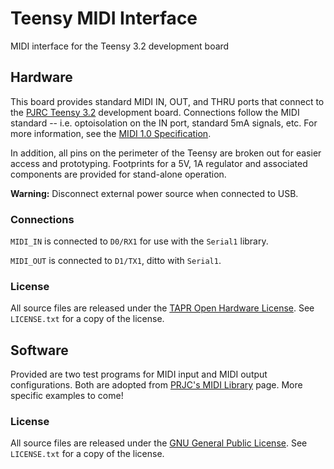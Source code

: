 # Teensy MIDI Interface
MIDI interface for the Teensy 3.2 development board

## Hardware
This board provides standard MIDI IN, OUT, and THRU ports that connect to the [PJRC Teensy 3.2](https://www.pjrc.com/teensy/) development board.  Connections follow the MIDI standard -- i.e. optoisolation on the IN port, standard 5mA signals, etc.  For more information, see the [MIDI 1.0 Specification](https://www.midi.org/specifications/item/the-midi-1-0-specification).

In addition, all pins on the perimeter of the Teensy are broken out for easier access and prototyping.  Footprints for a 5V, 1A regulator and associated components are provided for stand-alone operation.

**Warning:** Disconnect external power source when connected to USB.

### Connections
`MIDI_IN` is connected to `D0/RX1` for use with the `Serial1` library.

`MIDI_OUT` is connected to `D1/TX1`, ditto with `Serial1`.

### License
All source files are released under the [TAPR Open Hardware License](http://tapr.org/ohl).  See `LICENSE.txt` for a copy of the license.

## Software
Provided are two test programs for MIDI input and MIDI output configurations.  Both are adopted from [ PRJC's MIDI Library](https://www.pjrc.com/teensy/td_libs_MIDI.html) page.  More specific examples to come!

### License
All source files are released under the [GNU General Public License](https://www.gnu.org/licenses/gpl.html).  See `LICENSE.txt` for a copy of the license.